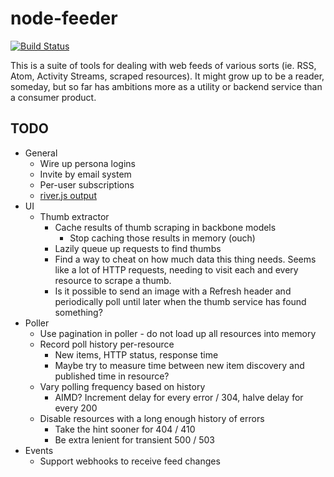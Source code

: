 # node-feeder

[![Build Status](https://secure.travis-ci.org/lmorchard/node-feeder.png)](http://travis-ci.org/lmorchard/node-feeder)

This is a suite of tools for dealing with web feeds of various sorts (ie. RSS,
Atom, Activity Streams, scraped resources). It might grow up to be a reader,
someday, but so far has ambitions more as a utility or backend service than a
consumer product.

## TODO

* General
    * Wire up persona logins
    * Invite by email system
    * Per-user subscriptions
    * [river.js output](http://riverjs.org/)
* UI
    * Thumb extractor
        * Cache results of thumb scraping in backbone models
            * Stop caching those results in memory (ouch)
        * Lazily queue up requests to find thumbs
        * Find a way to cheat on how much data this thing needs. Seems like a
          lot of HTTP requests, needing to visit each and every resource to
          scrape a thumb.
        * Is it possible to send an image with a Refresh header and
          periodically poll until later when the thumb service has found
          something?
* Poller
    * Use pagination in poller - do not load up all resources into memory
    * Record poll history per-resource
        * New items, HTTP status, response time
        * Maybe try to measure time between new item discovery and published time in resource?
    * Vary polling frequency based on history
        * AIMD? Increment delay for every error / 304, halve delay for every 200
    * Disable resources with a long enough history of errors
        * Take the hint sooner for 404 / 410
        * Be extra lenient for transient 500 / 503
* Events
    * Support webhooks to receive feed changes
